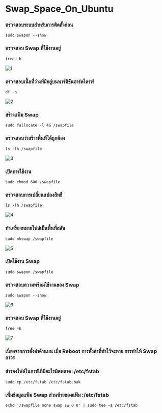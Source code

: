 # Swap_Space_On_Ubuntu
### ตรวจสอบระบบสำหรับการติดตั้งก่อน
```
sudo swapon --show
```
### ตรวจสอบ Swap ที่ใช้งานอยู่
```
free -h
```
![1](https://user-images.githubusercontent.com/48780839/169758129-38a37732-7dae-4051-a79f-c57a3130b991.png)
### ตรวจสอบเนื้อที่ว่างที่มีอยู่บนพาร์ติชันฮาร์ดไดรฟ์
```
df -h
```
![2](https://user-images.githubusercontent.com/48780839/169758526-ec1861d2-a5d5-4910-8649-516a33cd6859.png)
### สร้างแฟ้ม Swap
```
sudo fallocate -l 4G /swapfile
```
### ตรวจสอบว่าสร้างพื้นที่ได้ถูกต้อง
```
ls -lh /swapfile
```
![3](https://user-images.githubusercontent.com/48780839/169758679-75d96d23-d011-4bac-8e06-63943d2aabbc.png)
### เปิดการใช้งาน
```
sudo chmod 600 /swapfile
```
### ตรวจสอบการเปลี่ยนแปลงสิทธิ์
```
ls -lh /swapfile
```
![4](https://user-images.githubusercontent.com/48780839/169759429-0d183996-13c3-4e90-aadd-3376fb171629.png)
### ทำเครื่องหมายไฟล์เป็นพื้นที่สลับ
```
sudo mkswap /swapfile
```
![5](https://user-images.githubusercontent.com/48780839/169759702-c9132f36-9347-4d0d-95d1-39639528795b.png)
### เปิดใช้งาน Swap
```
sudo swapon /swapfile
```
### ตรวจสอบความพร้อมใช้งานของ Swap
```
sudo swapon --show
```
![6](https://user-images.githubusercontent.com/48780839/169759893-081897d2-b3af-4860-ba4c-3d3df7fffe53.png)
### ตรวจสอบ Swap ที่ใช้งานอยู่
```
free -h
```
![7](https://user-images.githubusercontent.com/48780839/169760041-725b51c0-402a-4b45-88b8-e1f21fc2ca03.png)
### เนื่องจากการตั้งค่าด้านบน เมื่อ Reboot การตั้งค่าที่ทำไว้จะหาย การทำให้ Swap ถาวร
### สํารองไฟล์ในกรณีที่มีอะไรผิดพลาด :/etc/fstab
```
sudo cp /etc/fstab /etc/fstab.bak
```
### เพิ่มข้อมูลแฟ้ม Swap ส่วนท้ายของแฟ้ม :/etc/fstab
```
echo '/swapfile none swap sw 0 0' | sudo tee -a /etc/fstab
```
